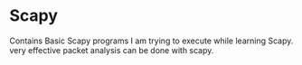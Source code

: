 # Scapy
Contains Basic Scapy programs I am trying to execute while learning Scapy. very effective packet analysis can be done with scapy.
